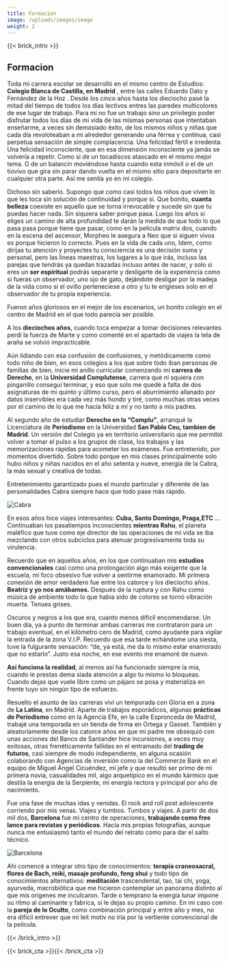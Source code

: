 ```yaml
---
title: Formacion
image: /uploads/images/image
weight: 2
---
```


{{< brick_intro >}}


## Formacion

Toda mi carrera escolar se desarrolló en el mismo centro de Estudios: **Colegio Blanca de Castilla, en Madrid** , entre las calles Eduardo Dato y Fernández de la Hoz . Desde los
cinco años hasta los dieciocho pasé la mitad del tiempo de todos los días lectivos entres las paredes multicolores de ese lugar de trabajo. Para mí no fue un trabajo sino un
privilegio poder disfrutar todos los días de mi vida de las mismas personas que intentaban enseñarme, a veces sin demasiado éxito, de los mismos niños y niñas que cada día
revoloteaban a mi alrededor generando una férrea y continua, casi perpetua sensación de simple complacencia. Una felicidad fértil e irredenta. Una felicidad inconsciente, que en esa dimensión
inconsciente ya jamás se volvería a repetir. Como si de un tocadiscos atascado en el mismo mejor tema. O de un balancín moviéndose hasta cuando esta inmóvil o el de un tiovivo que
gira sin parar dando vuelta en el mismo sitio para depositarte en cualquier otra parte. Así me sentía yo en mi colegio.

Dichoso sin saberlo. Supongo que como casi todos los niños que viven lo que les toca sin solución de continuidad y porque sí. Que bonito, **cuanta belleza** coexiste en aquello
que se torna irrevocable y sucede sin que tu puedas hacer nada. Sin siquiera saber porque pasa. Luego los años si eliges un camino de alta profundidad te darán la medida de que
todo lo que pasa pasa porque tiene que pasar, como en la película matrix dos, cuando en la escena del ascensor, Morpheo le asegura a Neo que si siguen vivos es porque hicieron lo
correcto. Pues en la vida de cada uno, Idem, como dirijas tu atención y proyectes tu consciencia es una decisión suma y personal, pero las lineas maestras, los lugares a lo que
irás, incluso las parejas que tendrás ya quedan trazadas incluso antes de nacer, y solo si eres un **ser espiritual** podrás separarte y desligarte de la experiencia como si fueras
un observador, uno ojo de gato, dejándote desligar por la madeja de la vida como si el ovillo perteneciese a otro y tu te erigieses solo en el observador de tu propia experiencia.

Fueron años gloriosos en el mejor de los escenarios, un bonito colegio en el centro de Madrid en el que todo parecía ser posible.

A los **dieciochos años**, cuando toca empezar a tomar decisiones relevantes perdí la fuerza de Marte y como comenté en el apartado de viajes la tela de araña se volvió impracticable.

Aún lidiando con esa confusión de confusiones, y metódicamente como todo niño de bien, en esos colegios a los que sobre todo iban personas de familias de bien, inicie mi anillo
curricular comenzando mi **carrera de Derecho**, en la **Universidad Complutense**, carrera que ni squiera con pinganillo conseguí terminar, y eso que solo me quedé a falta de dos
asignaturas de mi quinto y último curso, pero el aburrimiento allanado por datos inservibles era cada vez más hondo y tiré, como muchas otras veces por el camino de lo que me hacía feliz a mí y no tanto a mis padres.

Al segundo año de estudiar **Derecho en la “Complu”**, arranqué la Licenciatura de **Periodismo** en la Universidad **San Pablo Ceu, tambien de Madrid**. Un versión del Colegio ya
en territorio universitario que me permitió volver a tomar el pulso a los grupos de clase, los trabajos y  las memorizaciones rápidas para acometer los exámenes. Fue entretenido,
por momentos divertido. Sobre todo porque en mis clases principalmente solo hubo niños y niñas nacidos en el año setenta y nueve, energía de la Cabra, la más sexual y creativa de todas.

Entretenimiento garantizado pues el mundo particular y diferente de las personalidades Cabra siempre hace que todo pase más rápido. 

![Cabra](/uploads/img/bio/formacion/cabra.jpg "Cabra")


En esos años hice viajes interesantes: **Cuba, Santo Domingo, Praga,ETC** … Continuaban los pasatiempos inconscientes **mientras Rahu**, el planeta maléfico que tuve como eje
director de las operaciones de mi vida se iba mezclando con otros subciclos para atenuar progresivamente toda su virulencia.

Recuerdo que en aquellos años, en los que continuaban mis **estudios convencionales** casi como una prolongación algo más exigente que la escuela, mi foco obsesivo fue volver a sentirme enamorado. Mi primera conexión de amor verdadero fue entre los catorce y los dieciocho años. **Beatriz y yo nos amábamos.** Después de la ruptura y con Rahu como música de ambiente todo lo que habia sido de colores se tornó vibración muerta.
Tenues grises.

Oscuros y negros a los que era, cuanto menos difícil encomendarse. Un buen día, ya a punto de terminar ambas carreras me contrataron para un trabajo eventual, en el kilómetro cero de Madrid, como ayudante para vigilar la entrada de la zona V.I.P.
Recuerdo que esa tarde echándome una siesta, tuve la fulgurante sensación: “de, ya está, me da lo mismo estar enamorado que no estarlo”. Justo esa noche, en ese evento me enamoré de nuevo.

**Así funciona la realidad**, al menos así ha funcionado siempre la mía, cuando le prestas dema siada atención a algo tu mismo lo bloqueas. Cuando dejas que vuele libre como un pájaro se posa y materializa en frente tuyo sin ningún tipo de esfuerzo.

Resuelto el asunto de las carreras viví un temporada con Gloria en a zona de **La Latina**, en Madrid. Aparte de trabajos esporádicos, algunas **prácticas de Periodismo** como en
la Agencia  Efe, en la calle Espronceda de Madrid, trabajé una temporada en un tienda de firma en Ortega y Gasset. También y aleatoriamente desde los catorce años en que mi padre
me obsequió con unas acciones del Banco de Santander hice incursiones, a veces muy exitosas, otras frenéticamente fallidas en el entramado del **trading de futuros**, casi siempre
de modo independiente, en alguna ocasión colaborando con Agencias de inversión como la del Commerze Bank en el equipo de Miguel Ángel Cicuéndez, mi jefe y que resultó ser primo de
mi primera novia, casualidades mil, algo arquetípico en el mundo kármico que destila la energía de la Serpiente, mi energía rectora y principal por año de nacimiento.

Fue una fase de muchas idas y venidas. El rock and roll post adolescente corriendo por mis venas. Viajes y tumbos. Tumbos y viajes. A partir de dos mil dos, **Barcelona** fue mi
centro de operaciones, **trabajando como free lance para revistas y periódicos**. Hacía mis propias fotografías, aunque nunca me entusiasmó tanto el mundo del retrato como para dar
el salto técnico.

![Barcelona](/uploads/img/bio/formacion/barcelona.jpg "Barcelona")

Ahí comencé a integrar otro tipo de conocimientos: **terapia craneosacral, flores de Bach, reiki, masaje profundo, feng shui** y todo tipo de conocimientos alternativos:
**meditación** trascendental, tao, tai chi, yoga, ayurveda, macrobiótica que me hicieron contemplar un panorama distinto al que mis orígenes me inculcaron. Tarde o temprano la
energía lunar impone su ritmo al caminante y fabrica, si le dejas su propio camino. En mi caso con la **pareja de lo Oculto**, como combinación principal y entre año y mes, no era difícil
entrever que mi leit motiv no iría por la vertiente convencional de la película.

{{< /brick_intro >}}

{{< brick_cta >}}{{< /brick_cta >}}
